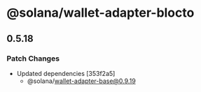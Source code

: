# @solana/wallet-adapter-blocto

## 0.5.18

### Patch Changes

-   Updated dependencies [353f2a5]
    -   @solana/wallet-adapter-base@0.9.19
